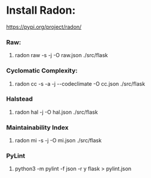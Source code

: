# Install Radon:
https://pypi.org/project/radon/

### Raw: 
1. radon raw -s -j -O raw.json ./src/flask 

### Cyclomatic Complexity: 
1. radon cc -s -a -j --codeclimate -O cc.json ./src/flask

### Halstead 
1. radon hal -j -O hal.json ./src/flask 

### Maintainability Index
1. radon mi -s -j -O mi.json ./src/flask 

### PyLint
1. python3 -m pylint -f json -r y flask > pylint.json